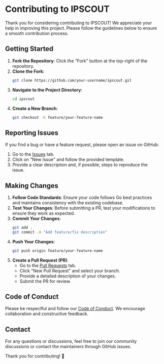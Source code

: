 # Contributing to IPSCOUT

Thank you for considering contributing to IPSCOUT! We appreciate your help in improving this project. Please follow the guidelines below to ensure a smooth contribution process.

## Getting Started

1. **Fork the Repository**: Click the "Fork" button at the top-right of the repository.
2. **Clone the Fork**:
   ```sh
   git clone https://github.com/your-username/ipscout.git
   ```
3. **Navigate to the Project Directory**:
   ```sh
   cd ipscout
   ```
4. **Create a New Branch**:
   ```sh
   git checkout -b feature/your-feature-name
   ```

## Reporting Issues

If you find a bug or have a feature request, please open an issue on GitHub:

1. Go to the [Issues](https://github.com/mdxabu/ipscout/issues) tab.
2. Click on "New Issue" and follow the provided template.
3. Provide a clear description and, if possible, steps to reproduce the issue.

## Making Changes

1. **Follow Code Standards**: Ensure your code follows Go best practices and maintains consistency with the existing codebase.
2. **Test Your Changes**: Before submitting a PR, test your modifications to ensure they work as expected.
3. **Commit Your Changes**:
   ```sh
   git add .
   git commit -m "Add feature/fix description"
   ```
4. **Push Your Changes**:
   ```sh
   git push origin feature/your-feature-name
   ```
5. **Create a Pull Request (PR)**:
   - Go to the [Pull Requests](https://github.com/mdxabu/ipscout/pulls) tab.
   - Click "New Pull Request" and select your branch.
   - Provide a detailed description of your changes.
   - Submit the PR for review.

## Code of Conduct

Please be respectful and follow our [Code of Conduct](CODE_OF_CONDUCT.md). We encourage collaboration and constructive feedback.

## Contact

For any questions or discussions, feel free to join our community discussions or contact the maintainers through GitHub issues.

Thank you for contributing! 🚀

